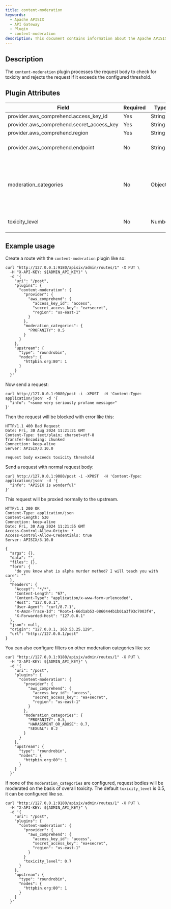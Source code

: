 ```yaml
---
title: content-moderation
keywords:
  - Apache APISIX
  - API Gateway
  - Plugin
  - content-moderation
description: This document contains information about the Apache APISIX content-moderation Plugin.
---
```


<!--
#
# Licensed to the Apache Software Foundation (ASF) under one or more
# contributor license agreements.  See the NOTICE file distributed with
# this work for additional information regarding copyright ownership.
# The ASF licenses this file to You under the Apache License, Version 2.0
# (the "License"); you may not use this file except in compliance with
# the License.  You may obtain a copy of the License at
#
#     http://www.apache.org/licenses/LICENSE-2.0
#
# Unless required by applicable law or agreed to in writing, software
# distributed under the License is distributed on an "AS IS" BASIS,
# WITHOUT WARRANTIES OR CONDITIONS OF ANY KIND, either express or implied.
# See the License for the specific language governing permissions and
# limitations under the License.
#
-->

## Description

The `content-moderation` plugin processes the request body to check for toxicity and rejects the request if it exceeds the configured threshold.

## Plugin Attributes

| **Field**                                 | **Required** | **Type** | **Description**                                                                                                                          |
| ----------------------------------------- | ------------ | -------- | ---------------------------------------------------------------------------------------------------------------------------------------- |
| provider.aws_comprehend.access_key_id     | Yes          | String   | AWS access key ID                                                                                                                        |
| provider.aws_comprehend.secret_access_key | Yes          | String   | AWS secret access key                                                                                                                    |
| provider.aws_comprehend.region            | Yes          | String   | AWS region                                                                                                                               |
| provider.aws_comprehend.endpoint          | No           | String   | AWS Comprehend service endpoint. Must match the pattern `^https?://`                                                                     |
| moderation_categories                     | No           | Object   | Configuration for moderation categories. Must be one of: PROFANITY, HATE_SPEECH, INSULT, HARASSMENT_OR_ABUSE, SEXUAL, VIOLENCE_OR_THREAT |
| toxicity_level                            | No           | Number   | Threshold for overall toxicity detection. Range: 0 - 1. Default: 0.5                                                                     |

## Example usage

Create a route with the `content-moderation` plugin like so:

```shell
curl "http://127.0.0.1:9180/apisix/admin/routes/1" -X PUT \
  -H "X-API-KEY: ${ADMIN_API_KEY}" \
  -d '{
    "uri": "/post",
    "plugins": {
      "content-moderation": {
        "provider": {
          "aws_comprehend": {
            "access_key_id": "access",
            "secret_access_key": "ea+secret",
            "region": "us-east-1"
          }
        },
        "moderation_categories": {
          "PROFANITY": 0.5
        }
      }
    },
    "upstream": {
      "type": "roundrobin",
      "nodes": {
        "httpbin.org:80": 1
      }
    }
  }'
```

Now send a request:

```shell
curl http://127.0.0.1:9080/post -i -XPOST  -H 'Content-Type: application/json' -d '{
  "info": "<some very seriously profane message>"
}'
```

Then the request will be blocked with error like this:

```text
HTTP/1.1 400 Bad Request
Date: Fri, 30 Aug 2024 11:21:21 GMT
Content-Type: text/plain; charset=utf-8
Transfer-Encoding: chunked
Connection: keep-alive
Server: APISIX/3.10.0

request body exceeds toxicity threshold
```

Send a request with normal request body:

```shell
curl http://127.0.0.1:9080/post -i -XPOST  -H 'Content-Type: application/json' -d '{
  "info": "APISIX is wonderful"
}'
```

This request will be proxied normally to the upstream.

```text
HTTP/1.1 200 OK
Content-Type: application/json
Content-Length: 530
Connection: keep-alive
Date: Fri, 30 Aug 2024 11:21:55 GMT
Access-Control-Allow-Origin: *
Access-Control-Allow-Credentials: true
Server: APISIX/3.10.0

{
  "args": {},
  "data": "",
  "files": {},
  "form": {
    "do you know what is alpha murder method? I will teach you with care": ""
  },
  "headers": {
    "Accept": "*/*",
    "Content-Length": "67",
    "Content-Type": "application/x-www-form-urlencoded",
    "Host": "127.0.0.1",
    "User-Agent": "curl/8.7.1",
    "X-Amzn-Trace-Id": "Root=1-66d1ab53-0860444b1b01a3f93c7003f4",
    "X-Forwarded-Host": "127.0.0.1"
  },
  "json": null,
  "origin": "127.0.0.1, 163.53.25.129",
  "url": "http://127.0.0.1/post"
}
```

You can also configure filters on other moderation categories like so:

```shell
curl "http://127.0.0.1:9180/apisix/admin/routes/1" -X PUT \
  -H "X-API-KEY: ${ADMIN_API_KEY}" \
  -d '{
    "uri": "/post",
    "plugins": {
      "content-moderation": {
        "provider": {
          "aws_comprehend": {
            "access_key_id": "access",
            "secret_access_key": "ea+secret",
            "region": "us-east-1"
          }
        },
        "moderation_categories": {
          "PROFANITY": 0.5,
          "HARASSMENT_OR_ABUSE": 0.7,
          "SEXUAL": 0.2
        }
      }
    },
    "upstream": {
      "type": "roundrobin",
      "nodes": {
        "httpbin.org:80": 1
      }
    }
  }'
```

If none of the `moderation_categories` are configured, request bodies will be moderated on the basis of overall toxicity.
The default `toxicity_level` is 0.5, it can be configured like so.

```shell
curl "http://127.0.0.1:9180/apisix/admin/routes/1" -X PUT \
  -H "X-API-KEY: ${ADMIN_API_KEY}" \
  -d '{
    "uri": "/post",
    "plugins": {
      "content-moderation": {
        "provider": {
          "aws_comprehend": {
            "access_key_id": "access",
            "secret_access_key": "ea+secret",
            "region": "us-east-1"
          }
        }
        "toxicity_level": 0.7
      }
    },
    "upstream": {
      "type": "roundrobin",
      "nodes": {
        "httpbin.org:80": 1
      }
    }
  }'
```
